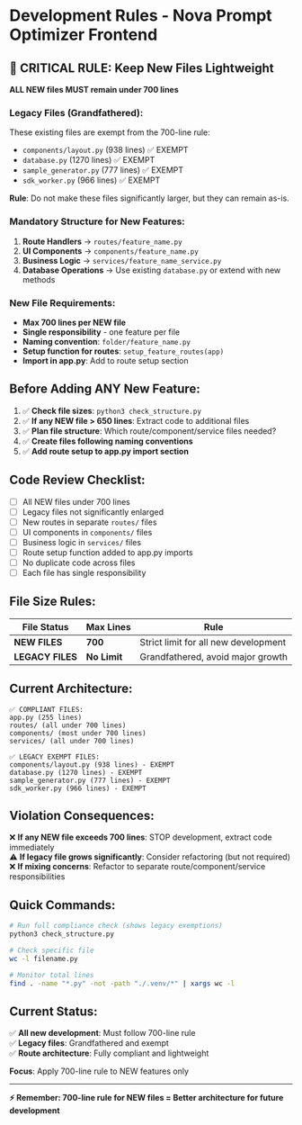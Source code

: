 # Development Rules - Nova Prompt Optimizer Frontend

## 🚨 **CRITICAL RULE: Keep New Files Lightweight**

**ALL NEW files MUST remain under 700 lines**

### **Legacy Files (Grandfathered):**

These existing files are exempt from the 700-line rule:
- `components/layout.py` (938 lines) ✅ EXEMPT
- `database.py` (1270 lines) ✅ EXEMPT  
- `sample_generator.py` (777 lines) ✅ EXEMPT
- `sdk_worker.py` (966 lines) ✅ EXEMPT

**Rule**: Do not make these files significantly larger, but they can remain as-is.

### **Mandatory Structure for New Features:**

1. **Route Handlers** → `routes/feature_name.py`
2. **UI Components** → `components/feature_name.py` 
3. **Business Logic** → `services/feature_name_service.py`
4. **Database Operations** → Use existing `database.py` or extend with new methods

### **New File Requirements:**

- **Max 700 lines per NEW file** 
- **Single responsibility** - one feature per file
- **Naming convention**: `folder/feature_name.py`
- **Setup function for routes**: `setup_feature_routes(app)`
- **Import in app.py**: Add to route setup section

## **Before Adding ANY New Feature:**

1. ✅ **Check file sizes**: `python3 check_structure.py`
2. ✅ **If any NEW file > 650 lines**: Extract code to additional files
3. ✅ **Plan file structure**: Which route/component/service files needed?
4. ✅ **Create files following naming conventions**
5. ✅ **Add route setup to app.py import section**

## **Code Review Checklist:**

- [ ] All NEW files under 700 lines
- [ ] Legacy files not significantly enlarged
- [ ] New routes in separate `routes/` files
- [ ] UI components in `components/` files  
- [ ] Business logic in `services/` files
- [ ] Route setup function added to app.py imports
- [ ] No duplicate code across files
- [ ] Each file has single responsibility

## **File Size Rules:**

| File Status | Max Lines | Rule |
|-------------|-----------|------|
| **NEW FILES** | **700** | Strict limit for all new development |
| **LEGACY FILES** | **No Limit** | Grandfathered, avoid major growth |

## **Current Architecture:**

```
✅ COMPLIANT FILES:
app.py (255 lines)
routes/ (all under 700 lines)
components/ (most under 700 lines)
services/ (all under 700 lines)

✅ LEGACY EXEMPT FILES:
components/layout.py (938 lines) - EXEMPT
database.py (1270 lines) - EXEMPT
sample_generator.py (777 lines) - EXEMPT
sdk_worker.py (966 lines) - EXEMPT
```

## **Violation Consequences:**

❌ **If any NEW file exceeds 700 lines**: STOP development, extract code immediately  
⚠️ **If legacy file grows significantly**: Consider refactoring (but not required)
❌ **If mixing concerns**: Refactor to separate route/component/service responsibilities

## **Quick Commands:**

```bash
# Run full compliance check (shows legacy exemptions)
python3 check_structure.py

# Check specific file
wc -l filename.py

# Monitor total lines
find . -name "*.py" -not -path "./.venv/*" | xargs wc -l
```

## **Current Status:**

✅ **All new development**: Must follow 700-line rule  
✅ **Legacy files**: Grandfathered and exempt  
✅ **Route architecture**: Fully compliant and lightweight

**Focus**: Apply 700-line rule to NEW features only

---

**⚡ Remember: 700-line rule for NEW files = Better architecture for future development**
